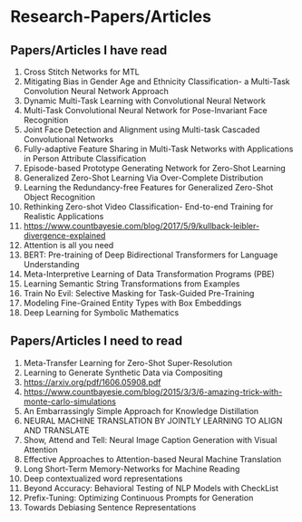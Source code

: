 # Research-Papers/Articles

## Papers/Articles I have read

1. Cross Stitch Networks for MTL
2. Mitigating Bias in Gender Age and Ethnicity Classification- a Multi-Task Convolution Neural Network Approach
3. Dynamic Multi-Task Learning with Convolutional Neural Network
4. Multi-Task Convolutional Neural Network for Pose-Invariant Face Recognition
5. Joint Face Detection and Alignment using Multi-task Cascaded Convolutional Networks
6. Fully-adaptive Feature Sharing in Multi-Task Networks with Applications in Person Attribute Classification
7. Episode-based Prototype Generating Network for Zero-Shot Learning 
8. Generalized Zero-Shot Learning Via Over-Complete Distribution
9. Learning the Redundancy-free Features for Generalized Zero-Shot Object Recognition
10. Rethinking Zero-shot Video Classification- End-to-end Training for Realistic Applications
11. https://www.countbayesie.com/blog/2017/5/9/kullback-leibler-divergence-explained
12. Attention is all you need
13. BERT: Pre-training of Deep Bidirectional Transformers for Language Understanding
14. Meta-Interpretive Learning of Data Transformation Programs (PBE)
15. Learning Semantic String Transformations from Examples
16. Train No Evil: Selective Masking for Task-Guided Pre-Training
17. Modeling Fine-Grained Entity Types with Box Embeddings
18. Deep Learning for Symbolic Mathematics

## Papers/Articles I need to read

1. Meta-Transfer Learning for Zero-Shot Super-Resolution
2. Learning to Generate Synthetic Data via Compositing
4. https://arxiv.org/pdf/1606.05908.pdf 
5. https://www.countbayesie.com/blog/2015/3/3/6-amazing-trick-with-monte-carlo-simulations
6. An Embarrassingly Simple Approach for Knowledge Distillation
7. NEURAL MACHINE TRANSLATION BY JOINTLY LEARNING TO ALIGN AND TRANSLATE
8. Show, Attend and Tell: Neural Image Caption Generation with Visual Attention
9. Effective Approaches to Attention-based Neural Machine Translation
10. Long Short-Term Memory-Networks for Machine Reading
11. Deep contextualized word representations
12. Beyond Accuracy: Behavioral Testing of NLP Models with CheckList
13. Prefix-Tuning: Optimizing Continuous Prompts for Generation
14. Towards Debiasing Sentence Representations
